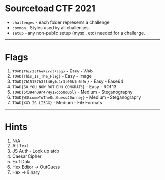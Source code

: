 # Sourcetoad CTF 2021

 * `challenges` - each folder represents a challenge.
 * `common` - Styles used by all challenges.
 * `setup` - any non-public setup (mysql, etc) needed for a challenge.

---
# Flags

 1. `TOAD{ThisIsTheFirstFlag}` - Easy - Web
 2. `TOAD{This_Is_The_Flag}` - Easy - Image
 3. `TOAD{7h15157h3fl46y0u4r3l00k1n6f0r}` - Easy - Base64
 4. `TOAD{SO_YOU_NOW_ROT_EHH_CONGRATS}` - Easy - ROT13
 5. `TOAD{5t394nO9r4PHy15cooOoOol}` - Medium - Steganography
 6. `TOAD{W3lcomeToTheOutGuessJ0urney}` - Medium - Steganography
 7. `TOAD{XXD_IS_LI3GG}` - Medium - File Formats

---
# Hints
 1. N/A
 2. Alt Text
 3. JS Auth - Look up atob
 4. Caesar Cipher
 5. Exif Data
 6. Hex Editor -> OutGuess
 7. Hex -> Binary
